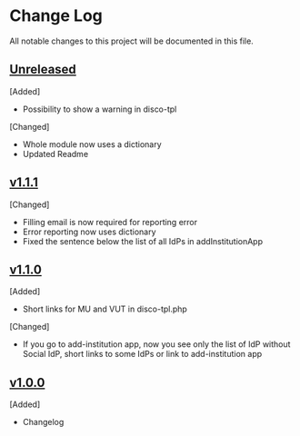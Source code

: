 # Change Log
All notable changes to this project will be documented in this file.

## [Unreleased]
[Added]
- Possibility to show a warning in disco-tpl

[Changed]
- Whole module now uses a dictionary
- Updated Readme

## [v1.1.1]
[Changed]
- Filling email is now required for reporting error
- Error reporting now uses dictionary
- Fixed the sentence below the list of all IdPs in addInstitutionApp

## [v1.1.0]
[Added]
- Short links for MU and VUT in disco-tpl.php

[Changed]
- If you go to add-institution app, now you see only the list of IdP without Social IdP, short links to some IdPs or link to add-institution app

## [v1.0.0]
[Added]
- Changelog

[Unreleased]: https://github.com/ICS-MU/ceitec-aai-proxy-idp-template/tree/master
[v1.1.1]: https://github.com/ICS-MU/ceitec-aai-proxy-idp-template/tree/v1.1.1
[v1.1.0]: https://github.com/ICS-MU/ceitec-aai-proxy-idp-template/tree/v1.1.0
[v1.0.0]: https://github.com/ICS-MU/ceitec-aai-proxy-idp-template/tree/v1.0.0
